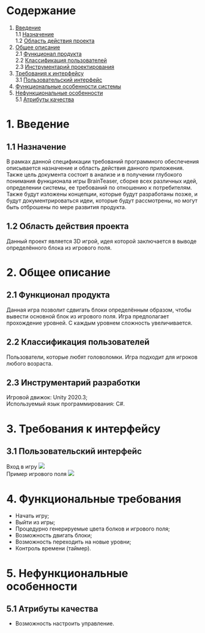 # Содержание
1. [Введение](#1-Введение)  
1.1 [Назначение](#11-Назначение)  
1.2 [Область действия проекта](#12-Область-действия-проекта)  
2. [Общее описание](#2-Общее-описание)  
2.1 [Функционал продукта](#21-Функционал-продукта)  
2.2 [Классификация пользователей](#22-Классификация-пользователей)  
2.3 [Инструментарий проектирования](#23-Инструментарий-разработки)  
3. [Требования к интерфейсу](#3-Требования-к-интерфейсу)  
3.1 [Пользовательский интерфейс](#31-Пользовательский-интерфейс)  
4. [Функциональные особенности системы](#4-Функциональные-требования)  
5. [Нефункциональные особенности](#5-Нефункциональные-особенности)  
5.1 [Атрибуты качества](#51-Атрибуты-качества)  
# 1. Введение
## 1.1 Назначение 
В рамках данной спецификации требований программного обеспечения описывается назначение и область действия данного приложения. Также цель документа состоит в анализе и в получении глубокого понимания функционала игры BrainTeaser, сборке всех различных идей, определении системы, ее требований по отношению к потребителям. Также будут изложены концепции, которые будут разработаны позже, и будут документрироваться идеи, которые будут рассмотрены, но могут быть отброшены по мере развития продукта.
## 1.2 Область действия проекта
Данный проект является 3D игрой, идея которой заключается в выводе определённого блока из игрового поля.
# 2. Общее описание
## 2.1 Функционал продукта  
Данная игра позволит сдвигать блоки определённым образом, чтобы вывести основной блок из игрового поля. Игра предполагает прохождение уровней. С каждым уровнем сложность увеличивается.
## 2.2 Классификация пользователей 
Пользователи, которые любят головоломки. Игра подходит для игроков любого возраста.
## 2.3 Инструментарий разработки
Игровой движок: Unity 2020.3;  
Используемый язык программирования: C#.
# 3. Требования к интерфейсу
## 3.1 Пользовательский интерфейс  
Вход в игру 
![](https://i.imgur.com/ZRktSnr.jpg)  
Пример игрового поля
![](https://i.imgur.com/CYz5g5F.jpg)  
# 4. Функциональные требования 
 - Начать игру;
 - Выйти из игры;
 - Процедурно генерируемые цвета болков и игрового поля;
 - Возможность двигать блоки;
 - Возможность переходить на новые уровни;
 - Контроль времени (таймер).
# 5. Нефункциональные особенности  
## 5.1 Атрибуты качества  
 - Возможность настроить управление.

